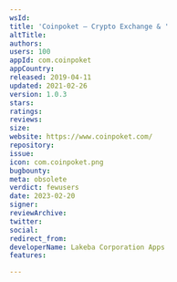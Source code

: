 ```yaml
---
wsId: 
title: 'Coinpoket – Crypto Exchange & '
altTitle: 
authors: 
users: 100
appId: com.coinpoket
appCountry: 
released: 2019-04-11
updated: 2021-02-26
version: 1.0.3
stars: 
ratings: 
reviews: 
size: 
website: https://www.coinpoket.com/
repository: 
issue: 
icon: com.coinpoket.png
bugbounty: 
meta: obsolete
verdict: fewusers
date: 2023-02-20
signer: 
reviewArchive: 
twitter: 
social: 
redirect_from: 
developerName: Lakeba Corporation Apps
features: 

---
```


